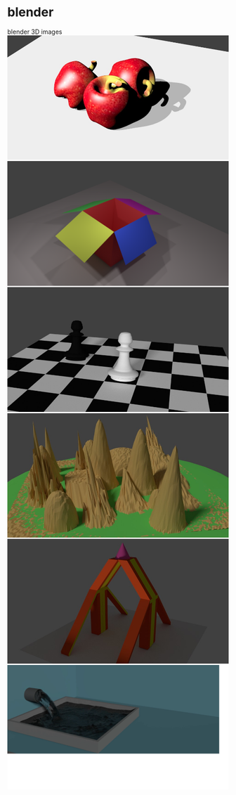 # blender
blender 3D images
![](apple.jpg)
![](cartoon1.png)
![](chess.jpg)
![](landscape.jpg)
![](mirror.jpg)
[![watch this video](water.png)](https://youtu.be/g6wvx9H3BdM)
